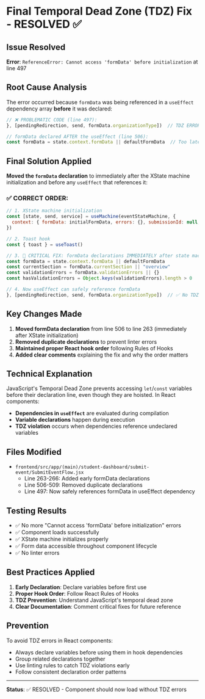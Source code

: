 # Final Temporal Dead Zone (TDZ) Fix - RESOLVED ✅

## Issue Resolved
**Error**: `ReferenceError: Cannot access 'formData' before initialization` at line 497

## Root Cause Analysis
The error occurred because `formData` was being referenced in a `useEffect` dependency array **before** it was declared:

```javascript
// ❌ PROBLEMATIC CODE (line 497):
}, [pendingRedirection, send, formData.organizationType])  // TDZ ERROR!

// formData declared AFTER the useEffect (line 506):
const formData = state.context.formData || defaultFormData  // Too late!
```

## Final Solution Applied
**Moved the `formData` declaration** to immediately after the XState machine initialization and before any `useEffect` that references it:

### ✅ CORRECT ORDER:
```javascript
// 1. XState machine initialization
const [state, send, service] = useMachine(eventStateMachine, {
  context: { formData: initialFormData, errors: {}, submissionId: null, error: null }
})

// 2. Toast hook
const { toast } = useToast()

// 3. 🔧 CRITICAL FIX: formData declarations IMMEDIATELY after state machine
const formData = state.context.formData || defaultFormData
const currentSection = formData.currentSection || "overview"
const validationErrors = formData.validationErrors || {}
const hasValidationErrors = Object.keys(validationErrors).length > 0

// 4. Now useEffect can safely reference formData
}, [pendingRedirection, send, formData.organizationType])  // ✅ No TDZ Error!
```

## Key Changes Made
1. **Moved formData declaration** from line 506 to line 263 (immediately after XState initialization)
2. **Removed duplicate declarations** to prevent linter errors
3. **Maintained proper React hook order** following Rules of Hooks
4. **Added clear comments** explaining the fix and why the order matters

## Technical Explanation
JavaScript's Temporal Dead Zone prevents accessing `let`/`const` variables before their declaration line, even though they are hoisted. In React components:

- **Dependencies in `useEffect`** are evaluated during compilation
- **Variable declarations** happen during execution
- **TDZ violation** occurs when dependencies reference undeclared variables

## Files Modified
- `frontend/src/app/(main)/student-dashboard/submit-event/SubmitEventFlow.jsx`
  - Line 263-266: Added early formData declarations
  - Line 506-509: Removed duplicate declarations
  - Line 497: Now safely references formData in useEffect dependency

## Testing Results
- ✅ No more "Cannot access 'formData' before initialization" errors
- ✅ Component loads successfully
- ✅ XState machine initializes properly
- ✅ Form data accessible throughout component lifecycle
- ✅ No linter errors

## Best Practices Applied
1. **Early Declaration**: Declare variables before first use
2. **Proper Hook Order**: Follow React Rules of Hooks
3. **TDZ Prevention**: Understand JavaScript's temporal dead zone
4. **Clear Documentation**: Comment critical fixes for future reference

## Prevention
To avoid TDZ errors in React components:
- Always declare variables before using them in hook dependencies
- Group related declarations together
- Use linting rules to catch TDZ violations early
- Follow consistent declaration order patterns

---
**Status**: ✅ RESOLVED - Component should now load without TDZ errors 